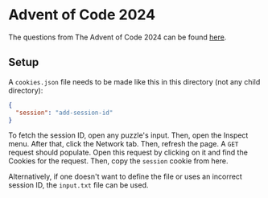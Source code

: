 # Advent of Code 2024

The questions from The Advent of Code 2024 can be found [here](https://adventofcode.com/2024/).

## Setup

A `cookies.json` file needs to be made like this in this directory (not any child directory):
```json
{
  "session": "add-session-id"
}
```

To fetch the session ID, open any puzzle's input. Then, open the Inspect menu. After that, click the Network tab. Then,
refresh the page. A `GET` request should populate. Open this request by clicking on it and find the Cookies for the
request. Then, copy the `session` cookie from here.

Alternatively, if one doesn't want to define the file or uses an incorrect session ID, the `input.txt` file can be used.
